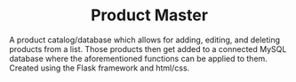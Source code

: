 <h1 align="center"> Product Master </h1>

A product catalog/database which allows for adding, editing, and deleting products from a list. Those products then get added to a connected MySQL database where the aforementioned functions can be applied to them. Created using the Flask framework and html/css. 
